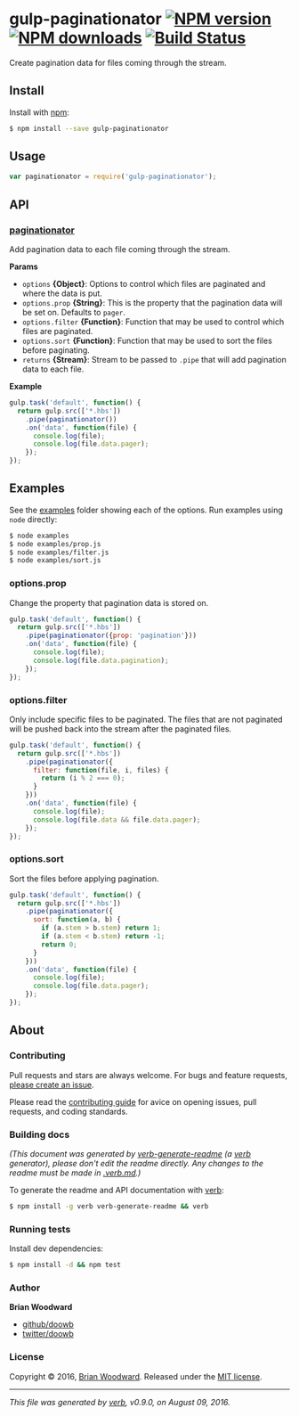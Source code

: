 # gulp-paginationator [![NPM version](https://img.shields.io/npm/v/gulp-paginationator.svg?style=flat)](https://www.npmjs.com/package/gulp-paginationator) [![NPM downloads](https://img.shields.io/npm/dm/gulp-paginationator.svg?style=flat)](https://npmjs.org/package/gulp-paginationator) [![Build Status](https://img.shields.io/travis/doowb/gulp-paginationator.svg?style=flat)](https://travis-ci.org/doowb/gulp-paginationator)

Create pagination data for files coming through the stream.

## Install

Install with [npm](https://www.npmjs.com/):

```sh
$ npm install --save gulp-paginationator
```

## Usage

```js
var paginationator = require('gulp-paginationator');
```

## API

### [paginationator](index.js#L26)

Add pagination data to each file coming through the stream.

**Params**

* `options` **{Object}**: Options to control which files are paginated and where the data is put.
* `options.prop` **{String}**: This is the property that the pagination data will be set on. Defaults to `pager`.
* `options.filter` **{Function}**: Function that may be used to control which files are paginated.
* `options.sort` **{Function}**: Function that may be used to sort the files before paginating.
* `returns` **{Stream}**: Stream to be passed to `.pipe` that will add pagination data to each file.

**Example**

```js
gulp.task('default', function() {
  return gulp.src(['*.hbs'])
    .pipe(paginationator())
    .on('data', function(file) {
      console.log(file);
      console.log(file.data.pager);
    });
});
```

## Examples

See the [examples](examples) folder showing each of the options. Run examples using `node` directly:

```bash
$ node examples
$ node examples/prop.js
$ node examples/filter.js
$ node examples/sort.js
```

### options.prop

Change the property that pagination data is stored on.

```js
gulp.task('default', function() {
  return gulp.src(['*.hbs'])
    .pipe(paginationator({prop: 'pagination'}))
    .on('data', function(file) {
      console.log(file);
      console.log(file.data.pagination);
    });
});
```

### options.filter

Only include specific files to be paginated. The files that are not paginated will be pushed
back into the stream after the paginated files.

```js
gulp.task('default', function() {
  return gulp.src(['*.hbs'])
    .pipe(paginationator({
      filter: function(file, i, files) {
        return (i % 2 === 0);
      }
    }))
    .on('data', function(file) {
      console.log(file);
      console.log(file.data && file.data.pager);
    });
});
```

### options.sort

Sort the files before applying pagination.

```js
gulp.task('default', function() {
  return gulp.src(['*.hbs'])
    .pipe(paginationator({
      sort: function(a, b) {
        if (a.stem > b.stem) return 1;
        if (a.stem < b.stem) return -1;
        return 0;
      }
    }))
    .on('data', function(file) {
      console.log(file);
      console.log(file.data.pager);
    });
});
```

## About

### Contributing

Pull requests and stars are always welcome. For bugs and feature requests, [please create an issue](../../issues/new).

Please read the [contributing guide](contributing.md) for avice on opening issues, pull requests, and coding standards.

### Building docs

_(This document was generated by [verb-generate-readme](https://github.com/verbose/verb-generate-readme) (a [verb](https://github.com/verbose/verb) generator), please don't edit the readme directly. Any changes to the readme must be made in [.verb.md](.verb.md).)_

To generate the readme and API documentation with [verb](https://github.com/verbose/verb):

```sh
$ npm install -g verb verb-generate-readme && verb
```

### Running tests

Install dev dependencies:

```sh
$ npm install -d && npm test
```

### Author

**Brian Woodward**

* [github/doowb](https://github.com/doowb)
* [twitter/doowb](http://twitter.com/doowb)

### License

Copyright © 2016, [Brian Woodward](https://github.com/doowb).
Released under the [MIT license](https://github.com/doowb/gulp-paginationator/blob/master/LICENSE).

***

_This file was generated by [verb](https://github.com/verbose/verb), v0.9.0, on August 09, 2016._